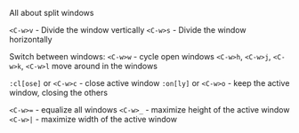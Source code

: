 All about split windows

`<C-w>v` - Divide the window vertically
`<C-w>s` - Divide the window horizontally

Switch between windows:
`<C-w>w` - cycle open windows
`<C-w>h`, `<C-w>j`, `<C-w>k`, `<C-w>l` move around in the windows

`:cl[ose]` or `<C-w>c` - close active window
`:on[ly]` or `<C-w>o` - keep the active window, closing the others

`<C-w>=` - equalize all windows
`<C-w>_` - maximize height of the active window
`<C-w>|` - maximize width of the active window
